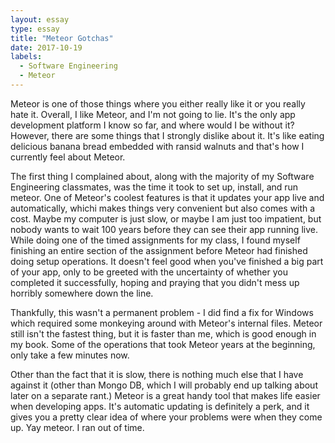 ```yaml
---
layout: essay
type: essay
title: "Meteor Gotchas"
date: 2017-10-19
labels:
  - Software Engineering
  - Meteor
---
```


Meteor is one of those things where you either really like it or you really hate it. Overall, I like Meteor, and I'm not going to lie. It's the only app development platform I know so far, and where would I be without it? However, there are some things that I strongly dislike about it. It's like eating delicious banana bread embedded with ransid walnuts and that's how I currently feel about Meteor.

The first thing I complained about, along with the majority of my Software Engineering classmates, was the time it took to set up, install, and run meteor.  One of Meteor's coolest features is that it updates your app live and automatically, whichi makes things very convenient but also comes with a cost. Maybe my computer is just slow, or maybe I am just too impatient, but nobody wants to wait 100 years before they can see their app running live. While doing one of the timed assignments for my class, I found myself finishing an entire section of the assignment before Meteor had finished doing setup operations. It doesn't feel good when you've finished a big part of your app, only to be greeted with the uncertainty of whether you completed it successfully, hoping and praying that you didn't mess up horribly somewhere down the line.

Thankfully, this wasn't a permanent problem - I did find a fix for Windows which required some monkeying around with Meteor's internal files. Meteor still isn't the fastest thing, but it is faster than me, which is good enough in my book. Some of the operations that took Meteor years at the beginning, only take a few minutes now.

Other than the fact that it is slow, there is nothing much else that I have against it (other than Mongo DB, which I will probably end up talking about later on a separate rant.) Meteor is a great handy tool that makes life easier when developing apps. It's automatic updating is definitely a perk, and it gives you a pretty clear idea of where your problems were when they come up. Yay meteor. I ran out of time.
